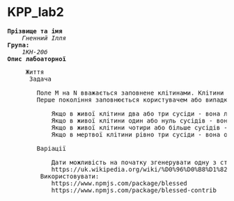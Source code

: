 # KPP_lab2

<pre>
<b>Прізвище та імя</b>
    <i>Гненний Ілля</i>
<b>Група:</b>
    <i>1КН-20б</i>
<b>Опис лабоаторної</b>
<pre>
     Життя
      Задача

        Поле M на N вважається заповнене клітинами. Клітини можуть бути у двох станах Живі та Мертві.
        Перше покоління заповнюється користувачем або випадково. Кожне наступне покоління виводиться з попереднього за правилами:

            Якщо в живої клітини два або три сусіди - вона лишається жити;
            Якщо в живої клітини один або нуль сусідів - вона помирає від самотності;
            Якщо в живої клітини чотири або більше сусідів - вона помирає від перенаселення;
            Якщо в мертвої клітини рівно три сусіди - вона оживає.

        Варіації

            Дати можливість на початку згенерувати одну з стійких фігур (див. посилання).
            https://uk.wikipedia.org/wiki/%D0%96%D0%B8%D1%82%D1%82%D1%8F_%28%D0%B3%D1%80%D0%B0%29
         Використовувати:
            https://www.npmjs.com/package/blessed
            https://www.npmjs.com/package/blessed-contrib
</pre>